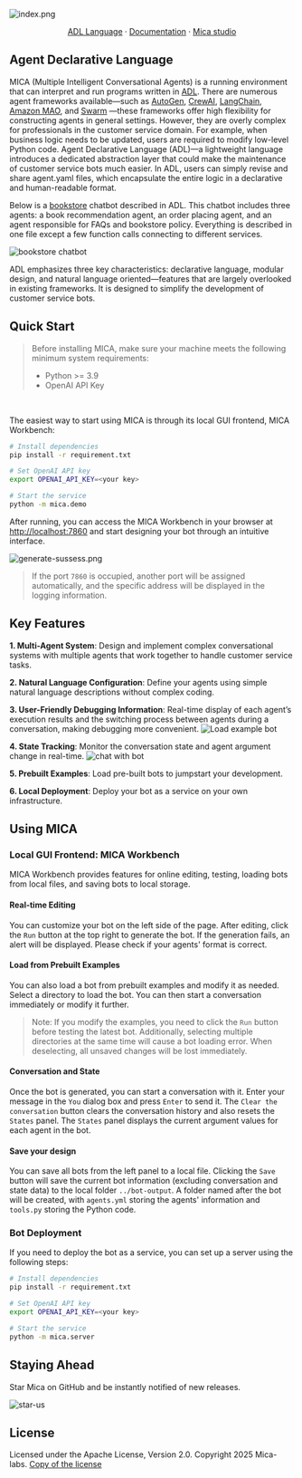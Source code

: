 ![index.png](static/index.png)

<p align="center">
  <a href="https://arxiv.org/abs/2504.14787">ADL Language</a> ·
  <a href="https://mica-labs.github.io/">Documentation</a>  ·
  <a href="https://www.promptai.us">Mica studio</a>
</p>

## Agent Declarative Language
MICA (Multiple Intelligent Conversational Agents) is a running environment that can interpret and run programs written in [ADL](https://arxiv.org/abs/2504.14787).  There are numerous agent frameworks available—such as [AutoGen](https://github.com/microsoft/autogen), [CrewAI](https://github.com/crewAIInc/crewAI), [LangChain](https://github.com/langchain-ai/langchain), [Amazon MAO](https://github.com/awslabs/multi-agent-orchestrator), and [Swarm](https://github.com/openai/swarm) —these frameworks offer high flexibility for constructing agents in general settings. However, they are overly complex for professionals in the customer service domain. For example, when business logic needs to be updated, users are required to modify low-level Python code.  Agent Declarative Language (ADL)—a lightweight language introduces a dedicated abstraction layer that could make the maintenance of customer service bots much easier. In ADL, users can simply revise and share agent.yaml files, which encapsulate the entire logic in a declarative and human-readable format. 

Below is a [bookstore](https://github.com/Mica-labs/MICA/tree/main/examples/bookstore) chatbot described in ADL. This chatbot includes three agents: a book recommendation agent, an order placing agent, and an agent responsible for FAQs and bookstore policy. Everything is described in one file except a few function calls connecting to different services. 

![bookstore chatbot](./bookstore.jpg)

ADL emphasizes three key characteristics: declarative language, modular design, and natural language oriented—features that are largely overlooked in existing frameworks. It is designed to simplify the development of customer service bots.

## Quick Start
> Before installing MICA, make sure your machine meets the following minimum system requirements:
>
>- Python >= 3.9
>- OpenAI API Key

</br>

The easiest way to start using MICA is through its local GUI frontend, MICA Workbench:

```bash
# Install dependencies
pip install -r requirement.txt

# Set OpenAI API key
export OPENAI_API_KEY=<your key>

# Start the service
python -m mica.demo
```

After running, you can access the MICA Workbench in your browser at [http://localhost:7860](http://localhost:7860) and start designing your bot through an intuitive interface. 

![generate-sussess.png](static/generate-success.png)

> If the port `7860` is occupied, another port will be assigned automatically, and the specific address will be displayed in the logging information.

## Key Features

**1. Multi-Agent System**:
Design and implement complex conversational systems with multiple agents that work together to handle customer service tasks.

**2. Natural Language Configuration**:
Define your agents using simple natural language descriptions without complex coding.

**3. User-Friendly Debugging Information**:
Real-time display of each agent’s execution results and the switching process between agents during a conversation, making debugging more convenient.
![Load example bot](static/load-from-disk.png)

**4. State Tracking**:
Monitor the conversation state and agent argument change in real-time.
![chat with bot](static/chat.png)

**5. Prebuilt Examples**:
Load pre-built bots to jumpstart your development.

**6. Local Deployment**:
Deploy your bot as a service on your own infrastructure.

## Using MICA

### Local GUI Frontend: MICA Workbench

MICA Workbench provides features for online editing, testing, loading bots from local files, and saving bots to local storage.

#### Real-time Editing
You can customize your bot on the left side of the page. After editing, click the `Run` button at the top right to generate the bot. If the generation fails, an alert will be displayed. Please check if your agents' format is correct.

#### Load from Prebuilt Examples
You can also load a bot from prebuilt examples and modify it as needed. Select a directory to load the bot. You can then start a conversation immediately or modify it further.

> Note: If you modify the examples, you need to click the `Run` button before testing the latest bot. Additionally, selecting multiple directories at the same time will cause a bot loading error. When deselecting, all unsaved changes will be lost immediately.

#### Conversation and State
Once the bot is generated, you can start a conversation with it. Enter your message in the `You` dialog box and press `Enter` to send it. The `Clear the conversation` button clears the conversation history and also resets the `States` panel. The `States` panel displays the current argument values for each agent in the bot.

#### Save your design
You can save all bots from the left panel to a local file. Clicking the `Save` button will save the current bot information (excluding conversation and state data) to the local folder `../bot-output`. A folder named after the bot will be created, with `agents.yml` storing the agents' information and `tools.py` storing the Python code.

### Bot Deployment

If you need to deploy the bot as a service, you can set up a server using the following steps:

```bash
# Install dependencies
pip install -r requirement.txt

# Set OpenAI API key
export OPENAI_API_KEY=<your key>

# Start the service
python -m mica.server
```

## Staying Ahead

Star Mica on GitHub and be instantly notified of new releases.

![star-us](static/star.gif)

## License

Licensed under the Apache License, Version 2.0. Copyright 2025 Mica-labs. [Copy of the license](LICENSE.txt)

